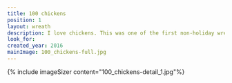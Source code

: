 ```yaml
---
title: 100 chickens
position: 1
layout: wreath
description: I love chickens. This was one of the first non-holiday wreaths I made.
look_for: 
created_year: 2016
mainImage: 100_chickens-full.jpg
---
```


{% include imageSizer content="100_chickens-detail_1.jpg"%}
